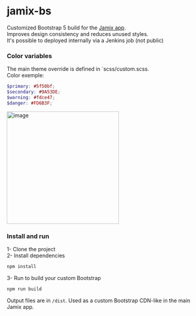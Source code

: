 # jamix-bs

Customized Bootstrap 5 build for the [Jamix app](https://github.com/Deblak/jamix-app).  
Improves design consistency and reduces unused styles.  
It's possible to deployed internally via a Jenkins job (not public)

### Color variables

The main theme override is defined in `scss/custom.scss.  
Color exemple:
```scss
$primary: #5f50bf;
$secondary: #9A53DE;
$warning: #fdce47;
$danger: #FD6B3F;
````
<img src="https://github.com/user-attachments/assets/b1a288c7-40a1-48ae-b58e-c185c9aa867a" alt="image" width="300">



### Install and run
1- Clone the project  
2- Install dependencies  
```bash
npm install
```
3- Run to build your custom Bootstrap  
```bash
npm run build
```

Output files are in `/dist`.
Used as a custom Bootstrap CDN-like in the main Jamix app.
